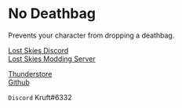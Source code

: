 # No Deathbag

Prevents your character from dropping a deathbag.

[Lost Skies Discord](https://discord.gg/QWtTAnbvqz)  
[Lost Skies Modding Server](https://discord.gg/zVXAPcHqDV)  

[Thunderstore](https://thunderstore.io/c/lost-skies/p/kruft/No_Deathbag/)  
[Github](https://github.com/kruftt/LostSkiesMods/tree/main/NoDeathbag)  

`Discord` Kruft#6332  

